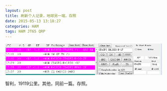 ```yaml
---
layout: post
title: 刷新个人记录，地球另一端，存照
date: 2015-05-13 13:18:27
categories: HAM
tags: HAM JT65 QRP
---
```

![](/images/2015/05/9IO2_GU04ITN71OJKV.png)

智利，19119公里。其他，同前一篇。存照。
